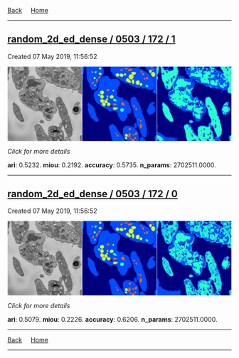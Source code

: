 
[Back](..)&nbsp;&nbsp;&nbsp;&nbsp;&nbsp;[Home](https://leapmanlab.github.io/snapshots)

---

<div class="summary"><a href="1"><h2>random_2d_ed_dense / 0503 / 172 / 1</h2></a><p>Created 07 May 2019, 11:56:52
</p><a href="1"><img src="1/media/summary.png" align="center"></a><p>
<i>Click for more details</i>
</p></div>

**ari**: 0.5232. **miou**: 0.2192. **accuracy**: 0.5735. **n_params**: 2702511.0000. 

---

<div class="summary"><a href="0"><h2>random_2d_ed_dense / 0503 / 172 / 0</h2></a><p>Created 07 May 2019, 11:56:52
</p><a href="0"><img src="0/media/summary.png" align="center"></a><p>
<i>Click for more details</i>
</p></div>

**ari**: 0.5079. **miou**: 0.2226. **accuracy**: 0.6206. **n_params**: 2702511.0000. 

---

[Back](..)&nbsp;&nbsp;&nbsp;&nbsp;&nbsp;[Home](https://leapmanlab.github.io/snapshots)

---